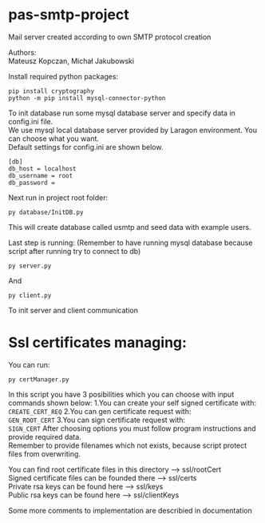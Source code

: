 # pas-smtp-project
Mail server created according to own SMTP protocol creation

Authors:  
Mateusz Kopczan, Michał Jakubowski


Install required python packages:  
```
pip install cryptography
python -m pip install mysql-connector-python
```  
To init database run some mysql database server and specify data in config.ini file.   
We use mysql local database server provided by Laragon environment. You can choose what you want.  
Default settings for config.ini are shown below.     
```
[db]
db_host = localhost
db_username = root
db_password = 
```

Next run in project root folder:  
```
py database/InitDB.py
```
This will create database called usmtp and seed data with example users.


Last step is running: (Remember to have running mysql database because script after running try to connect to db)

```
py server.py
```
And
```
py client.py
```
To init server and client communication

# Ssl certificates managing:

You can run:
```
py certManager.py
```
In this script you have 3 posibilities which you can choose with input commands shown below: 
    1.You can create your self signed certificate with:   
      ```
        CREATE_CERT_REQ
      ```
    2.You can gen certificate request with:  
      ```
        GEN_ROOT_CERT
      ```
    3.You can sign certificate request with:  
      ```
        SIGN_CERT
      ```
After choosing options you must follow program instructions and provide required data.  
Remember to provide filenames which not exists, because script protect files from overwriting.  

You can find root certificate files in this directory --> ssl/rootCert  
Signed certificate files can be founded there --> ssl/certs  
Private rsa keys can be found here --> ssl/keys  
Public rsa keys can be found here --> ssl/clientKeys  

Some more comments to implementation are describied in documentation






